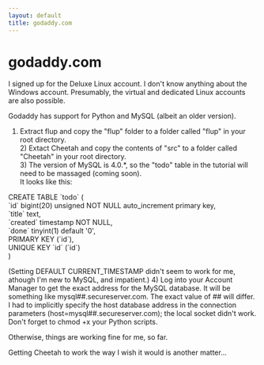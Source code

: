```yaml
---
layout: default
title: godaddy.com
---
```


# godaddy.com

I signed up for the Deluxe Linux account. I don't know anything about the Windows account. Presumably, the virtual and dedicated Linux accounts are also possible.

Godaddy has support for Python and MySQL (albeit an older version).

1) Extract flup and copy the "flup" folder to a folder called "flup" in your root directory.<br/>2) Extact Cheetah and copy the contents of "src" to a folder called "Cheetah" in your root directory.<br/>3) The version of MySQL is 4.0.*, so the "todo" table in the tutorial will need to be massaged (coming soon).<br/>It looks like this:
<p>CREATE TABLE `todo` (<br/>  `id` bigint(20) unsigned NOT NULL auto_increment primary key,<br/>  `title` text,<br/>  `created` timestamp NOT NULL,<br/>  `done` tinyint(1) default '0',<br/>  PRIMARY KEY  (`id`),<br/>  UNIQUE KEY `id` (`id`)<br/>)
</p>(Setting DEFAULT CURRENT_TIMESTAMP didn't seem to work for me, athough I'm new to MySQL, and impatient.)
4) Log into your Account Manager to get the exact address for the MySQL database. It will be something like mysql##.secureserver.com. The exact value of ## will differ. I had to implicitly specify the host database address in the connection parameters (host=mysql##.secureserver.com); the local socket didn't work.<br/>
Don't forget to chmod +x your Python scripts.  

Otherwise, things are working fine for me, so far.  

Getting Cheetah to work the way I wish it would is another matter...

